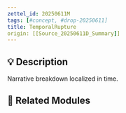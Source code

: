 ```yaml
---
zettel_id: 20250611M
tags: [#concept, #drop-20250611]
title: TemporalRupture
origin: [[Source_20250611D_Summary]]
---
```


## 💡 Description
Narrative breakdown localized in time.

## 🔗 Related Modules
<!-- Will be filled in during integration pass -->
